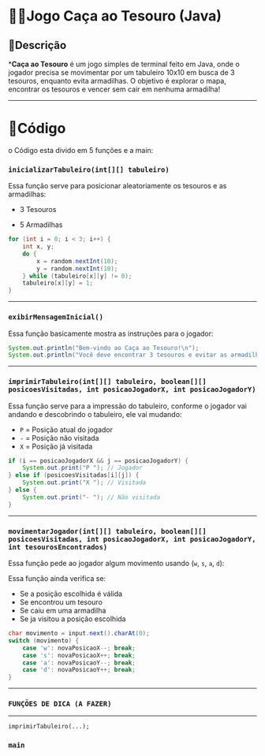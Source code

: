 # 🏴‍☠️Jogo Caça ao Tesouro (Java)


## 📌Descrição
***Caça ao Tesouro** é um jogo simples de terminal feito em Java, onde o jogador precisa se movimentar por um tabuleiro 10x10 em busca de 3 tesouros, enquanto evita armadilhas. O objetivo é explorar o mapa, encontrar os tesouros e vencer sem cair em nenhuma armadilha!


---

#  📂Código

o Código esta divido em 5 funções e a main:

### `inicializarTabuleiro(int[][] tabuleiro)`

Essa função serve para posicionar aleatoriamente os tesouros e as armadilhas:

- 3 Tesouros

- 5 Armadilhas 


```java
for (int i = 0; i < 3; i++) {
    int x, y;
    do {
        x = random.nextInt(10);
        y = random.nextInt(10);
    } while (tabuleiro[x][y] != 0);
    tabuleiro[x][y] = 1;
}
```

--- 

### `exibirMensagemInicial()`

Essa função basicamente mostra as instruções para o jogador: 

```java
System.out.println("Bem-vindo ao Caça ao Tesouro!\n");
System.out.println("Você deve encontrar 3 tesouros e evitar as armadilhas. Boa sorte!\n");
```

---

### `imprimirTabuleiro(int[][] tabuleiro, boolean[][] posicoesVisitadas, int posicaoJogadorX, int posicaoJogadorY)`

Essa função serve para a impressão do tabuleiro, conforme o jogador vai andando e descobrindo o tabuleiro, ele vai mudando:

- `P` = Posição atual do jogador
- `-` = Posição não visitada
- `X` = Posição já visitada 

```java
if (i == posicaoJogadorX && j == posicaoJogadorY) {
    System.out.print("P "); // Jogador
} else if (posicoesVisitadas[i][j]) {
    System.out.print("X "); // Visitada
} else {
    System.out.print("- "); // Não visitada
}
```
---

### `movimentarJogador(int[][] tabuleiro, boolean[][] posicoesVisitadas, int posicaoJogadorX, int posicaoJogadorY, int tesourosEncontrados)`

Essa função pede ao jogador algum movimento usando (`w`, `s`, `a`, `d`):

Essa função ainda verifica se:  

- Se a posição escolhida é válida
- Se encontrou um tesouro
- Se caiu em uma armadilha
- Se ja visitou a posição escolhida

```java
char movimento = input.next().charAt(0);
switch (movimento) {
    case 'w': novaPosicaoX--; break;
    case 's': novaPosicaoX++; break;
    case 'a': novaPosicaoY--; break;
    case 'd': novaPosicaoY++; break;
}
```

---

### `FUNÇÕES DE DICA (A FAZER)`

---
    imprimirTabuleiro(...);

### `main`

